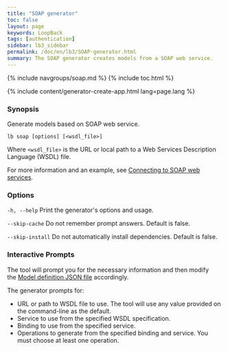 ```yaml
---
title: "SOAP generator"
toc: false
layout: page
keywords: LoopBack
tags: [authentication]
sidebar: lb3_sidebar
permalink: /doc/en/lb3/SOAP-generator.html
summary: The SOAP generator creates models from a SOAP web service.
---
```

{% include navgroups/soap.md %}
{% include toc.html %}
<br clear="all"/>

{% include content/generator-create-app.html lang=page.lang %}

### Synopsis

Generate models based on SOAP web service.

```
lb soap [options] [<wsdl_file>]
```

Where `<wsdl_file>` is the URL or local path to a Web Services Description Language (WSDL) file.

For more information and an example, see [Connecting to SOAP web services](Connecting-to-SOAP.html).

### Options

`-h, --help`
Print the generator's options and usage.

`--skip-cache`
Do not remember prompt answers. Default is false.

`--skip-install`
Do not automatically install dependencies. Default is false.

### Interactive Prompts

The tool will prompt you for the necessary information and then modify the [Model definition JSON file](Model-definition-JSON-file.html) accordingly.

The generator prompts for:

- URL or path to WSDL file to use.  The tool will use any value provided on the command-line as the default.
- Service to use from the specified WSDL specification.
- Binding to use from the specified service.
- Operations to generate from the specified binding and service.  You must choose at least one operation.

